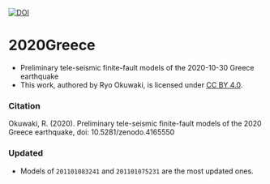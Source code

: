 [![DOI](https://zenodo.org/badge/308870056.svg)](https://zenodo.org/badge/latestdoi/308870056)
# 2020Greece
- Preliminary tele-seismic finite-fault models of the 2020-10-30 Greece earthquake
- This work, authored by Ryo Okuwaki, is licensed under [CC BY 4.0](https://creativecommons.org/licenses/by/4.0).

### Citation
Okuwaki, R. (2020). Preliminary tele-seismic finite-fault models of the 2020 Greece earthquake, doi: 10.5281/zenodo.4165550

### Updated
- Models of `201101083241` and `201101075231` are the most updated ones.
